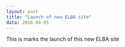 ```yaml
---
layout: post
title: "Launch of new ELBA site"
data: 2016-08-05
---
```


This is marks the launch of this new ELBA site
